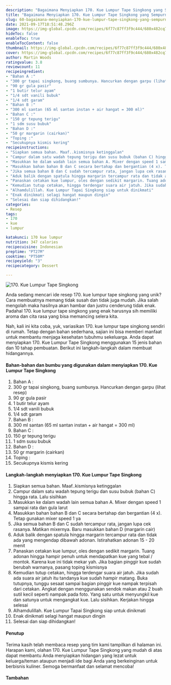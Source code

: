 ```yaml
---
description: "Bagaimana Menyiapkan 170. Kue Lumpur Tape Singkong yang Sempurna"
title: "Bagaimana Menyiapkan 170. Kue Lumpur Tape Singkong yang Sempurna"
slug: 60-bagaimana-menyiapkan-170-kue-lumpur-tape-singkong-yang-sempurna
date: 2021-09-17T18:51:48.296Z
image: https://img-global.cpcdn.com/recipes/6f77c87ff3f9c444/680x482cq70/170-kue-lumpur-tape-singkong-foto-resep-utama.jpg
hideToc: false
enableToc: true
enableTocContent: false
thumbnail: https://img-global.cpcdn.com/recipes/6f77c87ff3f9c444/680x482cq70/170-kue-lumpur-tape-singkong-foto-resep-utama.jpg
cover: https://img-global.cpcdn.com/recipes/6f77c87ff3f9c444/680x482cq70/170-kue-lumpur-tape-singkong-foto-resep-utama.jpg
author: Martin Woods
ratingvalue: 3.8
reviewcount: 11
recipeingredient:
- "Bahan A :"
- "300 gr tapai singkong, buang sumbunya. Hancurkan dengan garpu (lihat resep)"
- "90 gr gula pasir"
- "1 butir telur ayam"
- "1/4 sdt vanili bubuk"
- "1/4 sdt garam"
- "Bahan B :"
- "300 ml santan (65 ml santan instan + air hangat = 300 ml)"
- "Bahan C :"
- "150 gr tepung terigu"
- "1 sdm susu bubuk"
- "Bahan D :"
- "50 gr margarin (cairkan)"
- "Toping :"
- "Secukupnya kismis kering"
recipeinstructions:
- "Siapkan semua bahan. Maaf..kismisnya ketinggalan"
- "Campur dalam satu wadah tepung terigu dan susu bubuk (bahan C) hingga rata. Lalu sisihkan"
- "Masukkan ke dalam wadah lain semua bahan A. Mixer dengan speed 1 sampai rata dan gula larut"
- "Masukkan bahan bahan B dan C secara bertahap dan bergantian (4 x). Tetap gunakan mixer speed 1 ya"
- "Jika semua bahan B dan C sudah tercampur rata, jangan lupa cek rasanya. Matikan mixernya. Baru masukkan bahan D (margarin cair)"
- "Aduk balik dengan spatula hingga margarin tercampur rata dan tidak ada yang mengendap dibawah adonan. Istirahatkan adonan 15 - 20 menit"
- "Panaskan cetakan kue lumpur, oles dengan sedikit margarin. Tuang adonan hingga hampir penuh untuk mendapatkan kue yang tebal / montok. Karena kue ini tidak mekar yah. Jika bagian pinggir kue sudah berubah warnanya, pasang toping kismisnya"
- "Kemudian tutup cetakan, hingga terdengar suara air jatuh. Jika sudah ada suara air jatuh itu tandanya kue sudah hampir matang. Buka tutupnya, tunggu sesaat sampai bagian pinggir kue nampak terpisah dari cetakan. Angkat dengan menggunakan sendok makan atau 2 buah sutil kecil seperti nampak pada foto. Yang satu untuk menyungkil kue dan satunya untuk mengangkat kue. Lalu sisihkan. Kerjakan hingga selesai"
- "Alhamdulillah. Kue Lumpur Tapai Singkong siap untuk dinikmati"
- "Enak dinikmati selagi hangat maupun dingin"
- "Selesai dan siap dihidangkan!"
categories:
- Resep
tags:
- 170
- kue
- lumpur

katakunci: 170 kue lumpur 
nutrition: 347 calories
recipecuisine: Indonesian
preptime: "PT27M"
cooktime: "PT50M"
recipeyield: "3"
recipecategory: Dessert

---
```



![170. Kue Lumpur Tape Singkong](https://img-global.cpcdn.com/recipes/6f77c87ff3f9c444/680x482cq70/170-kue-lumpur-tape-singkong-foto-resep-utama.jpg)

Anda sedang mencari ide resep 170. kue lumpur tape singkong yang unik? Cara membuatnya memang tidak susah dan tidak juga mudah. Jika salah mengolah maka hasilnya akan hambar dan justru cenderung tidak enak. Padahal 170. kue lumpur tape singkong yang enak harusnya sih memiliki aroma dan cita rasa yang bisa memancing selera kita.




Nah, kali ini kita coba, yuk, variasikan 170. kue lumpur tape singkong sendiri di rumah. Tetap dengan bahan sederhana, sajian ini bisa memberi manfaat untuk membantu menjaga kesehatan tubuhmu sekeluarga. Anda dapat menyiapkan 170. Kue Lumpur Tape Singkong menggunakan 15 jenis bahan dan 10 tahap pembuatan. Berikut ini langkah-langkah dalam membuat hidangannya.

<!--inarticleads1-->

#### Bahan-bahan dan bumbu yang digunakan dalam menyiapkan 170. Kue Lumpur Tape Singkong

1. Bahan A :
1. 300 gr tapai singkong, buang sumbunya. Hancurkan dengan garpu (lihat resep)
1. 90 gr gula pasir
1. 1 butir telur ayam
1. 1/4 sdt vanili bubuk
1. 1/4 sdt garam
1. Bahan B :
1. 300 ml santan (65 ml santan instan + air hangat = 300 ml)
1. Bahan C :
1. 150 gr tepung terigu
1. 1 sdm susu bubuk
1. Bahan D :
1. 50 gr margarin (cairkan)
1. Toping :
1. Secukupnya kismis kering

<!--inarticleads2-->

#### Langkah-langkah menyiapkan 170. Kue Lumpur Tape Singkong

1. Siapkan semua bahan. Maaf..kismisnya ketinggalan
1. Campur dalam satu wadah tepung terigu dan susu bubuk (bahan C) hingga rata. Lalu sisihkan
1. Masukkan ke dalam wadah lain semua bahan A. Mixer dengan speed 1 sampai rata dan gula larut
1. Masukkan bahan bahan B dan C secara bertahap dan bergantian (4 x). Tetap gunakan mixer speed 1 ya
1. Jika semua bahan B dan C sudah tercampur rata, jangan lupa cek rasanya. Matikan mixernya. Baru masukkan bahan D (margarin cair)
1. Aduk balik dengan spatula hingga margarin tercampur rata dan tidak ada yang mengendap dibawah adonan. Istirahatkan adonan 15 - 20 menit
1. Panaskan cetakan kue lumpur, oles dengan sedikit margarin. Tuang adonan hingga hampir penuh untuk mendapatkan kue yang tebal / montok. Karena kue ini tidak mekar yah. Jika bagian pinggir kue sudah berubah warnanya, pasang toping kismisnya
1. Kemudian tutup cetakan, hingga terdengar suara air jatuh. Jika sudah ada suara air jatuh itu tandanya kue sudah hampir matang. Buka tutupnya, tunggu sesaat sampai bagian pinggir kue nampak terpisah dari cetakan. Angkat dengan menggunakan sendok makan atau 2 buah sutil kecil seperti nampak pada foto. Yang satu untuk menyungkil kue dan satunya untuk mengangkat kue. Lalu sisihkan. Kerjakan hingga selesai
1. Alhamdulillah. Kue Lumpur Tapai Singkong siap untuk dinikmati
1. Enak dinikmati selagi hangat maupun dingin
1. Selesai dan siap dihidangkan!

#### Penutup

Terima kasih telah membaca resep yang tim kami tampilkan di halaman ini. Harapan kami, olahan 170. Kue Lumpur Tape Singkong yang mudah di atas dapat membantu Anda menyiapkan hidangan yang lezat untuk keluarga/teman ataupun menjadi ide bagi Anda yang berkeinginan untuk berbisnis kuliner. Semoga bermanfaat dan selamat mencoba!

#### Tambahan



